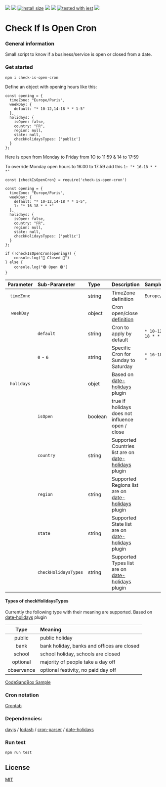 ![](https://img.shields.io/npm/v/check-is-open-cron) ![](https://img.shields.io/npm/dm/check-is-open-cron) [![install size](https://packagephobia.com/badge?p=check-is-open-cron)](https://packagephobia.com/result?p=check-is-open-cron) ![](https://img.shields.io/github/issues/Xipotera/check-is-open-cron) ![](https://img.shields.io/github/issues-closed/Xipotera/check-is-open-cron?label=closed%20issues) [![tested with jest](https://img.shields.io/badge/tested_with-jest-99424f.svg)](https://github.com/facebook/jest)
![](https://img.shields.io/github/stars/Xipotera/check-is-open-cron?style=social)


# Check If Is Open Cron


### General information

Small script to know if a business/service is open or closed from a date.

### Get started

```npm i check-is-open-cron```

Define an object with opening hours like this:

```
const opening = {
  timeZone: "Europe/Paris",
  weekDay: {
    default: "* 10-12,14-18 * * 1-5"
  },
  holidays: {
    isOpen: false,
    country: "FR",
    region: null,
    state: null,
    checkHolidaysTypes: ['public']
  }
};
```

Here is open from Monday to Friday from 1O to 11:59 & 14 to 17:59

To override Monday open hours to 16:00 to 17:59 add this `1: "* 16-18 * * *"`


```
const {checkIsOpenCron} = require('check-is-open-cron')

const opening = {
  timeZone: "Europe/Paris",
  weekDay: {
    default: "* 10-12,14-18 * * 1-5",
    1: "* 16-18 * * *"
  },
  holidays: {
    isOpen: false,
    country: "FR",
    region: null,
    state: null,
    checkHolidaysTypes: ['public']
  }
};

if (!checkIsOpenCron(opening)) {
    console.log("🛑 Closed 🛑")
} else {
    console.log("🟢 Open 🟢")
}
```


| Parameter | Sub-Parameter | Type | Description | Sample |
| :---: | :--- | :--- | :--- | :--- |
| `timeZone` | | string |  TimeZone definition | `Europe/Paris`
| `weekDay` | |object | Cron open/close [definition][3]
| | `default` | string | Cron to apply by default  | `* 10-12,14-18 * * 1-5` |
| | `0` - `6` | string | Specific Cron for Sunday to Saturday | `* 16-18 * * *` |
| `holidays` | | objet | Based on [date-holidays][4] plugin
| | `isOpen` | boolean | true if holidays does not influence open / close
| | `country`| string | Supported Countries list are on [date-holidays][4] plugin
| | `region`| string | Supported Regions list are on [date-holidays][4] plugin
| | `state`| string | Supported State list are on [date-holidays][4] plugin
| | `checkHolidaysTypes`| string | Supported Types list are on [date-holidays][4] plugin


#### Types of checkHolidaysTypes 
Currently the following type with their meaning are supported. Based on [date-holidays][4] plugin

| Type | Meaning |
| :---: | :--- | 
| public|	public holiday|
| bank|	bank holiday, banks and offices are closed|
| school|	school holiday, schools are closed|
| optional|	majority of people take a day off|
| observance|	optional festivity, no paid day off|


[CodeSandBox Sample](https://codesandbox.io/s/checkisopencron-sample-v8vw2)

### Cron notation

[Crontab](https://crontab.guru/#*_9-13,14-18_*_*_1-5)

### Dependencies:

[dayjs][1] /
[lodash][2] /
[cron-parser][3] /
[date-holidays][4]

### Run test

```
npm run test
```


## License

[MIT](LICENSE)

[1]:https://www.npmjs.com/package/dayjs
[2]:https://www.npmjs.com/package/lodash
[3]:https://www.npmjs.com/package/cron-parser
[4]:https://www.npmjs.com/package/date-holidays
